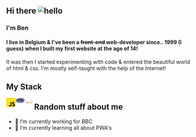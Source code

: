 ## Hi there <img src="https://github.com/samfromaway/samfromaway/blob/master/.github/images/fire.gif?raw=true" alt="hello" width="35" height="35"/>

### I'm Ben

#### I live in Belgium & I've been a <del>front-end</del> web-developer since.. 1999 (I guess) when I built my first website at the age of 14!

It was then I started experimenting with code & entered the beautiful world of html & css. I'm mostly self-taught with the help of the Internet!

## My Stack

<img align="left" alt="Javascript" width="25px" src="https://github.com/benvanlooy/benvanlooy/blob/master/img/logo-js.svg" />
<img align="left" alt="PHP" width="25px" src="https://github.com/benvanlooy/benvanlooy/blob/master/img/logo-php.svg" />
<img align="left" alt="MySql" width="25px" src="https://github.com/benvanlooy/benvanlooy/blob/master/img/logo-mysql.svg" />

## Random stuff about me

- 🔭 I’m currently working for BBC
- 🌱 I’m currently learning all about PWA's

<!--
My big passion has always been "building websites", I've seen a major shift in web-development over the last years.
I've lived through the "revolution" of tables, floats, flexbox,... There's not a day that goes by where I don't discover a really awesome magnificant website, it's then I can't help but right click & start inspecting how it works!


**benvanlooy/benvanlooy** is a ✨ _special_ ✨ repository because its `README.md` (this file) appears on your GitHub profile.

Here are some ideas to get you started:

- 🔭 I’m currently working on ...
- 🌱 I’m currently learning ...
- 👯 I’m looking to collaborate on ...
- 🤔 I’m looking for help with ...
- 💬 Ask me about ...
- 📫 How to reach me: ...
- 😄 Pronouns: ...
- ⚡ Fun fact: ...
-->
